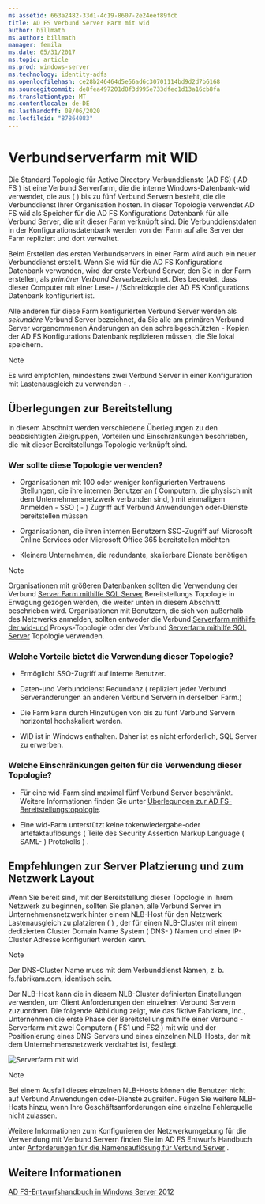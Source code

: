 ```yaml
---
ms.assetid: 663a2482-33d1-4c19-8607-2e24eef89fcb
title: AD FS Verbund Server Farm mit wid
author: billmath
ms.author: billmath
manager: femila
ms.date: 05/31/2017
ms.topic: article
ms.prod: windows-server
ms.technology: identity-adfs
ms.openlocfilehash: ce28b246464d5e56ad6c30701114bd9d2d7b6168
ms.sourcegitcommit: de8fea497201d8f3d995e733dfec1d13a16cb8fa
ms.translationtype: MT
ms.contentlocale: de-DE
ms.lasthandoff: 08/06/2020
ms.locfileid: "87864083"
---
```

# <a name="federation-server-farm-using-wid"></a>Verbundserverfarm mit WID

Die Standard Topologie für Active Directory-Verbunddienste (AD FS) \( AD FS \) ist eine Verbund Serverfarm, die die interne Windows-Datenbank-wid verwendet, die aus \( \) bis zu fünf Verbund Servern besteht, die die Verbunddienst Ihrer Organisation hosten. In dieser Topologie verwendet AD FS wid als Speicher für die AD FS Konfigurations Datenbank für alle Verbund Server, die mit dieser Farm verknüpft sind. Die Verbunddienstdaten in der Konfigurationsdatenbank werden von der Farm auf alle Server der Farm repliziert und dort verwaltet.  
  
Beim Erstellen des ersten Verbundservers in einer Farm wird auch ein neuer Verbunddienst erstellt. Wenn Sie wid für die AD FS Konfigurations Datenbank verwenden, wird der erste Verbund Server, den Sie in der Farm erstellen, als *primärer Verbund Server*bezeichnet. Dies bedeutet, dass dieser Computer mit einer Lese- \/ /Schreibkopie der AD FS Konfigurations Datenbank konfiguriert ist.  
  
Alle anderen für diese Farm konfigurierten Verbund Server werden als *sekundäre* Verbund Server bezeichnet, da Sie alle am primären Verbund Server vorgenommenen Änderungen an den schreibgeschützten \- Kopien der AD FS Konfigurations Datenbank replizieren müssen, die Sie lokal speichern.  
  
> [!NOTE]  
> Es wird empfohlen, mindestens zwei Verbund Server in einer Konfiguration mit Lastenausgleich zu verwenden \- .  
  
## <a name="deployment-considerations"></a>Überlegungen zur Bereitstellung  
In diesem Abschnitt werden verschiedene Überlegungen zu den beabsichtigten Zielgruppen, Vorteilen und Einschränkungen beschrieben, die mit dieser Bereitstellungs Topologie verknüpft sind.  
  
### <a name="who-should-use-this-topology"></a>Wer sollte diese Topologie verwenden?  
  
-   Organisationen mit 100 oder weniger konfigurierten Vertrauens Stellungen, die ihre internen Benutzer an \( Computern, die physisch mit dem Unternehmensnetzwerk verbunden sind, \) mit einmaligem Anmelden \- SSO \( - \) Zugriff auf Verbund Anwendungen oder-Dienste bereitstellen müssen  
  
-   Organisationen, die ihren internen Benutzern SSO-Zugriff auf Microsoft Online Services oder Microsoft Office 365 bereitstellen möchten  
  
-   Kleinere Unternehmen, die redundante, skalierbare Dienste benötigen  
  
> [!NOTE]  
> Organisationen mit größeren Datenbanken sollten die Verwendung der Verbund [Server Farm mithilfe SQL Server](Federation-Server-Farm-Using-SQL-Server.md) Bereitstellungs Topologie in Erwägung gezogen werden, die weiter unten in diesem Abschnitt beschrieben wird. Organisationen mit Benutzern, die sich von außerhalb des Netzwerks anmelden, sollten entweder die Verbund [Serverfarm mithilfe der wid-und](Federation-Server-Farm-Using-WID-and-Proxies.md) Proxys-Topologie oder der Verbund [Serverfarm mithilfe SQL Server](Federation-Server-Farm-Using-SQL-Server.md) Topologie verwenden.  
  
### <a name="what-are-the-benefits-of-using-this-topology"></a>Welche Vorteile bietet die Verwendung dieser Topologie?  
  
-   Ermöglicht SSO-Zugriff auf interne Benutzer.  
  
-   Daten-und Verbunddienst Redundanz \( repliziert jeder Verbund Serveränderungen an anderen Verbund Servern in derselben Farm.\)  
  
-   Die Farm kann durch Hinzufügen von bis zu fünf Verbund Servern horizontal hochskaliert werden.  
  
-   WID ist in Windows enthalten. Daher ist es nicht erforderlich, SQL Server zu erwerben.  
  
### <a name="what-are-the-limitations-of-using-this-topology"></a>Welche Einschränkungen gelten für die Verwendung dieser Topologie?  
  
-   Für eine wid-Farm sind maximal fünf Verbund Server beschränkt. Weitere Informationen finden Sie unter [Überlegungen zur AD FS-Bereitstellungstopologie](AD-FS-Deployment-Topology-Considerations.md).  
  
-   Eine wid-Farm unterstützt keine tokenwiedergabe-oder artefaktauflösungs \( Teile des Security Assertion Markup Language \( SAML- \) Protokolls \) .  
  
## <a name="server-placement-and-network-layout-recommendations"></a>Empfehlungen zur Server Platzierung und zum Netzwerk Layout  
Wenn Sie bereit sind, mit der Bereitstellung dieser Topologie in Ihrem Netzwerk zu beginnen, sollten Sie planen, alle Verbund Server im Unternehmensnetzwerk hinter einem NLB-Host für den Netzwerk Lastenausgleich zu platzieren \( \) , der für einen NLB-Cluster mit einem dedizierten Cluster Domain Name System \( DNS- \) Namen und einer IP-Cluster Adresse konfiguriert werden kann.  
  
> [!NOTE]  
> Der DNS-Cluster Name muss mit dem Verbunddienst Namen, z. b. fs.fabrikam.com, identisch sein.  
  
Der NLB-Host kann die in diesem NLB-Cluster definierten Einstellungen verwenden, um Client Anforderungen den einzelnen Verbund Servern zuzuordnen. Die folgende Abbildung zeigt, wie das fiktive Fabrikam, Inc., Unternehmen die erste Phase der Bereitstellung mithilfe einer Verbund \- Serverfarm mit zwei Computern \( FS1 und FS2 \) mit wid und der Positionierung eines DNS-Servers und eines einzelnen NLB-Hosts, der mit dem Unternehmensnetzwerk verdrahtet ist, festlegt.  
  
![Serverfarm mit wid](media/FarmWID.gif)  
  
> [!NOTE]  
> Bei einem Ausfall dieses einzelnen NLB-Hosts können die Benutzer nicht auf Verbund Anwendungen oder-Dienste zugreifen. Fügen Sie weitere NLB-Hosts hinzu, wenn Ihre Geschäftsanforderungen eine einzelne Fehlerquelle nicht zulassen.  
  
Weitere Informationen zum Konfigurieren der Netzwerkumgebung für die Verwendung mit Verbund Servern finden Sie im AD FS Entwurfs Handbuch unter [Anforderungen für die Namensauflösung für Verbund Server](Name-Resolution-Requirements-for-Federation-Servers.md) .  
  
## <a name="see-also"></a>Weitere Informationen
[AD FS-Entwurfshandbuch in Windows Server 2012](AD-FS-Design-Guide-in-Windows-Server-2012.md)
